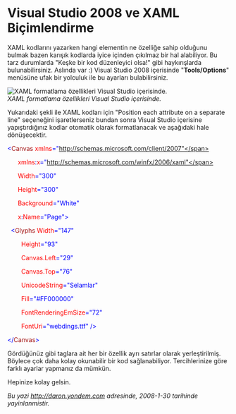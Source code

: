 # Visual Studio 2008 ve XAML Biçimlendirme 

XAML kodlarını yazarken hangi elementin ne özelliğe sahip olduğunu
bulmak bazen karışık kodlarda iyice içinden çıkılmaz bir hal alabiliyor.
Bu tarz durumlarda "Keşke bir kod düzenleyici olsa!" gibi haykırışlarda
bulunabilirsiniz. Aslında var :) Visual Studio 2008 içerisinde
"**Tools/Options**" menüsüne ufak bir yolculuk ile bu ayarları
bulabilirsiniz.

![XAML formatlama özellikleri Visual Studio
içerisinde.](../media/Visual_Studio_2008_ve_XAML_Bicimlendirme/30012008_1.png)\
*XAML formatlama özellikleri Visual Studio içerisinde.*

Yukarıdaki şekli ile XAML kodları için "Position each attribute on a
separate line" seçeneğini işaretlerseniz bundan sonra Visual Studio
içerisine yapıştırdığınız kodlar otomatik olarak formatlanacak ve
aşağıdaki hale dönüşecektir.

<span style="color: blue;">\<</span><span
style="color: #a31515;">Canvas</span><span style="color: red;">
xmlns</span><span
style="color: blue;">="http://schemas.microsoft.com/client/2007"</span>

      <span style="color: red;"> xmlns</span><span
style="color: blue;">:</span><span style="color: red;">x</span><span
style="color: blue;">="http://schemas.microsoft.com/winfx/2006/xaml"</span>

      <span style="color: red;"> Width</span><span
style="color: blue;">="300"</span>

      <span style="color: red;"> Height</span><span
style="color: blue;">="300"</span>

      <span style="color: red;"> Background</span><span
style="color: blue;">="White"</span>

      <span style="color: red;"> x</span><span
style="color: blue;">:</span><span style="color: red;">Name</span><span
style="color: blue;">="Page"\></span>

<span style="color: #a31515;">  </span><span
style="color: blue;">\<</span><span
style="color: #a31515;">Glyphs</span><span style="color: red;">
Width</span><span style="color: blue;">="147"</span>

        <span style="color: red;"> Height</span><span
style="color: blue;">="93"</span>

        <span style="color: red;"> Canvas.Left</span><span
style="color: blue;">="29"</span>

        <span style="color: red;"> Canvas.Top</span><span
style="color: blue;">="76"</span>

        <span style="color: red;"> UnicodeString</span><span
style="color: blue;">="Selamlar"</span>

        <span style="color: red;"> Fill</span><span
style="color: blue;">="\#FF000000"</span>

        <span style="color: red;"> FontRenderingEmSize</span><span
style="color: blue;">="72"</span>

        <span style="color: red;"> FontUri</span><span
style="color: blue;">="webdings.ttf" /\></span>

<span style="color: blue;">\</</span><span
style="color: #a31515;">Canvas</span><span
style="color: blue;">\></span>

Gördüğünüz gibi taglara ait her bir özellik ayrı satırlar olarak
yerleştirilmiş. Böylece çok daha kolay okunabilir bir kod
sağlanabiliyor. Tercihlerinize göre farklı ayarlar yapmanız da mümkün.

Hepinize kolay gelsin.


*Bu yazi http://daron.yondem.com adresinde, 2008-1-30 tarihinde yayinlanmistir.*